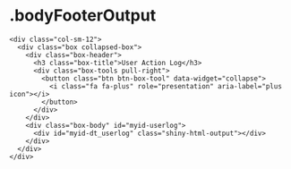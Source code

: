 # .bodyFooterOutput

    <div class="col-sm-12">
      <div class="box collapsed-box">
        <div class="box-header">
          <h3 class="box-title">User Action Log</h3>
          <div class="box-tools pull-right">
            <button class="btn btn-box-tool" data-widget="collapse">
              <i class="fa fa-plus" role="presentation" aria-label="plus icon"></i>
            </button>
          </div>
        </div>
        <div class="box-body" id="myid-userlog">
          <div id="myid-dt_userlog" class="shiny-html-output"></div>
        </div>
      </div>
    </div>

